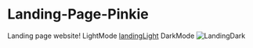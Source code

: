 # Landing-Page-Pinkie
 Landing page website!
 LightMode
 [landingLight](https://user-images.githubusercontent.com/77447720/186363219-421618a7-eadc-4f4d-8b9f-39fac4f6ca0d.PNG)
 DarkMode
![LandingDark](https://user-images.githubusercontent.com/77447720/186363268-d85869c9-3878-42dd-a7e4-05a06f55f3ec.PNG)


